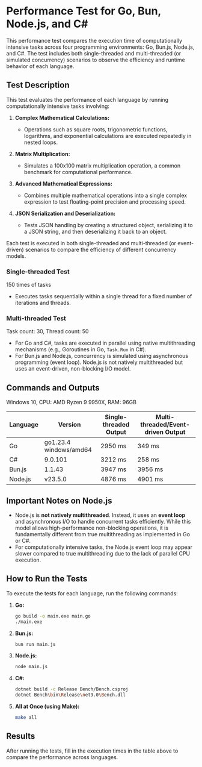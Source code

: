 # Performance Test for Go, Bun, Node.js, and C#

This performance test compares the execution time of computationally intensive tasks across four programming environments: Go, Bun.js, Node.js, and C#. The test includes both single-threaded and multi-threaded (or simulated concurrency) scenarios to observe the efficiency and runtime behavior of each language.

## Test Description

This test evaluates the performance of each language by running computationally intensive tasks involving:

1. **Complex Mathematical Calculations:**

   - Operations such as square roots, trigonometric functions, logarithms, and exponential calculations are executed repeatedly in nested loops.

2. **Matrix Multiplication:**

   - Simulates a 100x100 matrix multiplication operation, a common benchmark for computational performance.

3. **Advanced Mathematical Expressions:**

   - Combines multiple mathematical operations into a single complex expression to test floating-point precision and processing speed.

4. **JSON Serialization and Deserialization:**
   - Tests JSON handling by creating a structured object, serializing it to a JSON string, and then deserializing it back to an object.

Each test is executed in both single-threaded and multi-threaded (or event-driven) scenarios to compare the efficiency of different concurrency models.

### Single-threaded Test

150 times of tasks

- Executes tasks sequentially within a single thread for a fixed number of iterations and threads.

### Multi-threaded Test

Task count: 30, Thread count: 50

- For Go and C#, tasks are executed in parallel using native multithreading mechanisms (e.g., Goroutines in Go, `Task.Run` in C#).
- For Bun.js and Node.js, concurrency is simulated using asynchronous programming (event loop). Node.js is not natively multithreaded but uses an event-driven, non-blocking I/O model.

## Commands and Outputs

Windows 10, CPU: AMD Ryzen 9 9950X, RAM: 96GB

| Language | Version                | Single-threaded Output | Multi-threaded/Event-driven Output |
| -------- | ---------------------- | ---------------------- | ---------------------------------- |
| Go       | go1.23.4 windows/amd64 | 2950 ms                | 349 ms                             |
| C#       | 9.0.101                | 3212 ms                | 258 ms                             |
| Bun.js   | 1.1.43                 | 3947 ms                | 3956 ms                            |
| Node.js  | v23.5.0                | 4876 ms                | 4901 ms                            |

## Important Notes on Node.js

- Node.js is **not natively multithreaded**. Instead, it uses an **event loop** and asynchronous I/O to handle concurrent tasks efficiently. While this model allows high-performance non-blocking operations, it is fundamentally different from true multithreading as implemented in Go or C#.
- For computationally intensive tasks, the Node.js event loop may appear slower compared to true multithreading due to the lack of parallel CPU execution.

## How to Run the Tests

To execute the tests for each language, run the following commands:

1. **Go:**

   ```bash
   go build -o main.exe main.go
   ./main.exe
   ```

2. **Bun.js:**

   ```bash
   bun run main.js
   ```

3. **Node.js:**

   ```bash
   node main.js
   ```

4. **C#:**

   ```bash
   dotnet build -c Release Bench/Bench.csproj
   dotnet Bench\bin\Release\net9.0\Bench.dll
   ```

5. **All at Once (using Make):**
   ```bash
   make all
   ```

## Results

After running the tests, fill in the execution times in the table above to compare the performance across languages.
